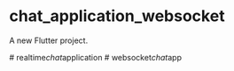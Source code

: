 # chat_application_websocket

A new Flutter project.

 
 
#   r e a l t i m e _ c h a t _ a p p l i c a t i o n  
 #   w e b s o c k e t _ c h a t _ a p p  
 
